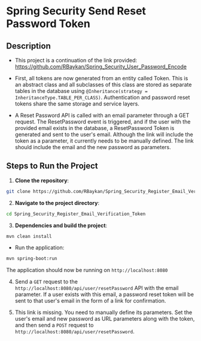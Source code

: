 # Spring Security Send Reset Password Token

## Description
- This project is a continuation of the link provided: https://github.com/RBaykan/Spring_Security_User_Password_Encode

- First, all tokens are now generated from an entity called Token. This is an abstract class and all subclasses of this class are stored as separate tables in the database using `@Inheritance(strategy = InheritanceType.TABLE_PER_CLASS)`.
  Authentication and password reset tokens share the same storage and service layers.

- A Reset Password API is called with an email parameter through a GET request. The ResetPassword event is triggered, and if the user with the provided email exists in the database,
  a ResetPassword Token is generated and sent to the user's email. Although the link will include the token as a parameter, it currently needs to be manually defined. The link should
  include the email and the new password as parameters.

## Steps to Run the Project
1. **Clone the repository**:
```bash
git clone https://github.com/RBaykan/Spring_Security_Register_Email_Verification_Token.git
```
2. **Navigate to the project directory**:
```bash
cd Spring_Security_Register_Email_Verification_Token
```
3. **Dependencies and build the project**:
```bash
mvn clean install
```
- Run the application:
```bash
mvn spring-boot:run
```
The application should now be running on `http://localhost:8080`

4. Send a `GET` request to the `http://localhost:8080/api/user/resetPassword` API with the email parameter.
  If a user exists with this email, a password reset token will be sent to that user's email in the form of a link for confirmation.

5. This link is missing. You need to manually define its parameters. Set the user's email and new password as URL parameters along with the token, and then send a `POST` request to `http://localhost:8080/api/user/resetPassword`.
